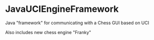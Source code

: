 # JavaUCIEngineFramework
Java "framework" for communicating with a Chess GUI based on UCI

Also includes new chess engine "Franky"
